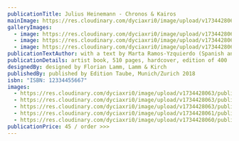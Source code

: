 ```yaml
---
publicationTitle: Julius Heinemann - Chronos & Kairos
mainImage: https://res.cloudinary.com/dyciaxri0/image/upload/v1734428063/publications/Catalogue_Images/Heinemann_Chronos_Kairos_01_1_aqc8rf.jpg
galleryImages:
  - image: https://res.cloudinary.com/dyciaxri0/image/upload/v1734428063/publications/Catalogue_Images/Heinemann_Chronos_Kairos_03_1_iualb7.jpg
  - image: https://res.cloudinary.com/dyciaxri0/image/upload/v1734428063/publications/Catalogue_Images/Heinemann_Chronos_Kairos_05_1_zkq3cv.jpg
  - image: https://res.cloudinary.com/dyciaxri0/image/upload/v1734428061/publications/Catalogue_Images/Heinemann_Chronos_Kairos_04_1_tqsyut.jpg
publicationTextAuthor: with a text by Marta Ramos-Yzquierdo (Spanish and English)
publicationDetails: artist book, 510 pages, hardcover, edition of 400
designedBy: designed by Florian Lamm, Lamm & Kirch
publishedBy: published by Edition Taube, Munich/Zurich 2018
isbn: "ISBN: 12334455667"
images:
  - https://res.cloudinary.com/dyciaxri0/image/upload/v1734428063/publications/Catalogue_Images/Heinemann_Chronos_Kairos_01_1_aqc8rf.jpg
  - https://res.cloudinary.com/dyciaxri0/image/upload/v1734428063/publications/Catalogue_Images/Heinemann_Chronos_Kairos_03_1_iualb7.jpg
  - https://res.cloudinary.com/dyciaxri0/image/upload/v1734428063/publications/Catalogue_Images/Heinemann_Chronos_Kairos_05_1_zkq3cv.jpg
  - https://res.cloudinary.com/dyciaxri0/image/upload/v1734428061/publications/Catalogue_Images/Heinemann_Chronos_Kairos_04_1_tqsyut.jpg
  - https://res.cloudinary.com/dyciaxri0/image/upload/v1734428060/publications/Catalogue_Images/Heinemann_Chronos_Kairos_06_1_ncp3ic.jpg
publicationPrice: 45 / order >>>
---
```

